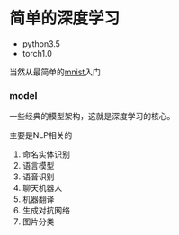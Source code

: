 # 简单的深度学习
- python3.5
- torch1.0

当然从最简单的[mnist](./mnist-torch.py)入门

### model
一些经典的模型架构，这就是深度学习的核心。

主要是NLP相关的

1. 命名实体识别
2. 语言模型
3. 语音识别
4. 聊天机器人
5. 机器翻译
6. 生成对抗网络
7. 图片分类